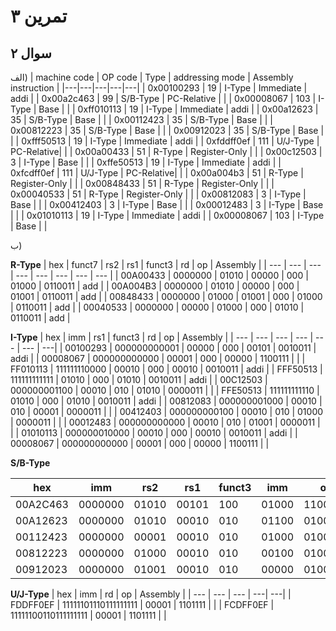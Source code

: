 
# تمرین ۳


## سوال ۲
الف)
| machine code | OP code | Type | addressing mode | Assembly instruction |
|---|---|---|---|---|
| 0x00100293 | 19 | I-Type | Immediate     | addi | 
| 0x00a2c463 | 99 | S/B-Type | PC-Relative |  |
| 0x00008067 | 103 | I-Type | Base         |  |
| 0xff010113 | 19 | I-Type | Immediate     | addi |
| 0x00a12623 | 35 | S/B-Type | Base        |  |
| 0x00112423 | 35 | S/B-Type | Base        |  |
| 0x00812223 | 35 | S/B-Type | Base        |  |
| 0x00912023 | 35 | S/B-Type | Base        |  |
| 0xfff50513 | 19 | I-Type | Immediate     | addi |
| 0xfddff0ef | 111 | U/J-Type | PC-Relative|  |
| 0x00a00433 | 51 | R-Type | Register-Only |  |
| 0x00c12503 | 3 | I-Type | Base           |  |
| 0xffe50513 | 19 | I-Type | Immediate     | addi |
| 0xfcdff0ef | 111 | U/J-Type | PC-Relative|  |
| 0x00a004b3 | 51 | R-Type | Register-Only |  |
| 0x00848433 | 51 | R-Type | Register-Only |  |
| 0x00040533 | 51 | R-Type | Register-Only |  |
| 0x00812083 | 3 | I-Type | Base           |  |
| 0x00412403 | 3 | I-Type | Base           |  |
| 0x00012483 | 3 | I-Type | Base           |  |
| 0x01010113 | 19 | I-Type | Immediate     | addi |
| 0x00008067 | 103 | I-Type | Base         |  |


ب)

**R-Type**
| hex | funct7 | rs2 | rs1 | funct3 | rd | op | Assembly |
| --- | --- | --- | --- | --- | --- | --- | --- |
| 00A00433 | 0000000 | 01010 | 00000 | 000 | 01000 | 0110011 | add |
| 00A004B3 | 0000000 | 01010 | 00000 | 000 | 01001 | 0110011 | add |
| 00848433 | 0000000 | 01000 | 01001 | 000 | 01000 | 0110011 | add |
| 00040533 | 0000000 | 00000 | 01000 | 000 | 01010 | 0110011 | add |


**I-Type**
| hex | imm | rs1 | funct3 | rd | op | Assembly |
| --- | --- | --- | --- | --- | --- | ---|
| 00100293 | 000000000001 | 00000 | 000 | 00101 | 0010011 | addi |
| 00008067 | 000000000000 | 00001 | 000 | 00000 | 1100111 |  |
| FF010113 | 111111110000 | 00010 | 000 | 00010 | 0010011 | addi |
| FFF50513 | 111111111111 | 01010 | 000 | 01010 | 0010011 | addi |
| 00C12503 | 000000001100 | 00010 | 010 | 01010 | 0000011 |  |
| FFE50513 | 111111111110 | 01010 | 000 | 01010 | 0010011 | addi |
| 00812083 | 000000001000 | 00010 | 010 | 00001 | 0000011 |  |
| 00412403 | 000000000100 | 00010 | 010 | 01000 | 0000011 |  |
| 00012483 | 000000000000 | 00010 | 010 | 01001 | 0000011 |  |
| 01010113 | 000000010000 | 00010 | 000 | 00010 | 0010011 | addi |
| 00008067 | 000000000000 | 00001 | 000 | 00000 | 1100111 |  |


**S/B-Type**

| hex | imm | rs2 | rs1 | funct3 | imm | op | Assembly |
| --- | --- | --- | --- | --- | --- | --- | ---|
| 00A2C463 | 0000000 | 01010 | 00101 | 100 | 01000 | 1100011 |  |
| 00A12623 | 0000000 | 01010 | 00010 | 010 | 01100 | 0100011 |  |
| 00112423 | 0000000 | 00001 | 00010 | 010 | 01000 | 0100011 |  |
| 00812223 | 0000000 | 01000 | 00010 | 010 | 00100 | 0100011 |  |
| 00912023 | 0000000 | 01001 | 00010 | 010 | 00000 | 0100011 |  |

**U/J-Type**
| hex | imm | rd | op | Assembly |
| --- | --- | --- | ---| ---|
| FDDFF0EF | 11111101110111111111 | 00001 | 1101111 |  |
| FCDFF0EF | 11111100110111111111 | 00001 | 1101111 |  |
